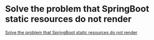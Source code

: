 # Solve the problem that SpringBoot static resources do not render
[Solve the problem that SpringBoot static resources do not render](https://aiwithcloud.com/2022/09/19/solve_the_problem_that_springboot_static_resources_do_not_render/)